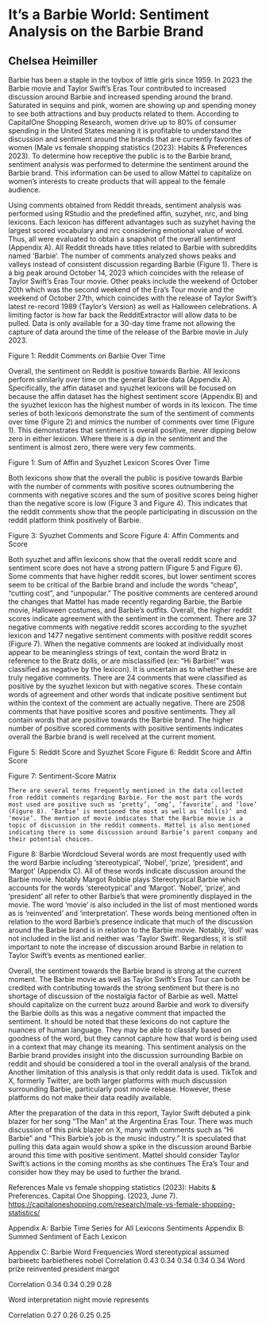 # It’s a Barbie World: Sentiment Analysis on the Barbie Brand
## Chelsea Heimiller

Barbie has been a staple in the toybox of little girls since 1959. In 2023 the Barbie movie and Taylor Swift’s Eras Tour contributed to increased discussion around Barbie and increased spending around the brand. Saturated in sequins and pink, women are showing up and spending money to see both attractions and buy products related to them. According to CapitalOne Shopping Research, women drive up to 80% of consumer spending in the United States meaning it is profitable to understand the discussion and sentiment around the brands that are currently favorites of women (Male vs female shopping statistics (2023): Habits & Preferences 2023). To determine how receptive the public is to the Barbie brand, sentiment analysis was performed to determine the sentiment around the Barbie brand. This information can be used to allow Mattel to capitalize on women’s interests to create products that will appeal to the female audience.

Using comments obtained from Reddit threads, sentiment analysis was performed using RStudio and the predefined affin, suzyhet, nrc, and bing lexicons. Each lexicon has different advantages such as suzyhet having the largest scored vocabulary and nrc considering emotional value of word. Thus, all were evaluated to obtain a snapshot of the overall sentiment (Appendix A). All Reddit threads have titles related to Barbie with subreddits named ‘Barbie’.  The number of comments analyzed shows peaks and valleys instead of consistent discussion regarding Barbie (Figure 1). There is a big peak around October 14, 2023 which coincides with the release of Taylor Swift’s Eras Tour movie. Other peaks include the weekend of October 20th which was the second weekend of the Era’s Tour movie and the weekend of October 27th, which coincides with the release of Taylor Swift’s latest re-record 1989 (Taylor’s Version) as well as Halloween celebrations. A limiting factor is how far back the RedditExtractor will allow data to be pulled. Data is only available for a 30-day time frame not allowing the capture of data around the time of the release of the Barbie movie in July 2023. 


Figure 1: Reddit Comments on Barbie Over Time

Overall, the sentiment on Reddit is positive towards Barbie. All lexicons perform similarly over time on the general Barbie data (Appendix A). Specifically, the affin dataset and syuzhet lexicons will be focused on because the affin dataset has the highest sentiment score (Appendix B) and the syuzhet lexicon has the highest number of words in its lexicon. The time series of both lexicons demonstrate the sum of the sentiment of comments over time (Figure 2) and mimics the number of comments over time (Figure 1). This demonstrates that sentiment is overall positive, never dipping below zero in either lexicon. Where there is a dip in the sentiment and the sentiment is almost zero, there were very few comments.


Figure 1: Sum of Affin and Syuzhet Lexicon Scores Over Time

Both lexicons show that the overall the public is positive towards Barbie with the number of comments with positive scores outnumbering the comments with negative scores and the sum of positive scores being higher than the negative score is low (Figure 3 and Figure 4). This indicates that the reddit comments show that the people participating in discussion on the reddit platform think positively of Barbie. 
  				 

Figure 3: Syuzhet Comments and Score			Figure 4: Affin Comments and Score

Both syuzhet and affin lexicons show that the overall reddit score and sentiment score does not have a strong pattern (Figure 5 and Figure 6). Some comments that have higher reddit scores, but lower sentiment scores seem to be critical of the Barbie brand and include the words “cheap”, “cutting cost”, and “unpopular.” The positive comments are centered around the changes that Mattel has made recently regarding Barbie, the Barbie movie, Halloween costumes, and Barbie’s outfits. Overall, the higher reddit scores indicate agreement with the sentiment in the comment. There are 37 negative comments with negative reddit scores according to the syuzhet lexicon and 1477 negative sentiment comments with positive reddit scores (Figure 7). When the negative comments are looked at individually most appear to be meaningless strings of text, contain the word Bratz in reference to the Bratz dolls, or are misclassified (ex: “Hi Barbie!” was classified as negative by the lexicon). It is uncertain as to whether these are truly negative comments. There are 24 comments that were classified as positive by the syuzhet lexicon but with negative scores. These contain words of agreement and other words that indicate positive sentiment but within the context of the comment are actually negative. There are 2508 comments that have positive scores and positive sentiments. They all contain words that are positive towards the Barbie brand. The higher number of positive scored comments with positive sentiments indicates overall the Barbie brand is well received at the current moment.
 
Figure 5: Reddit Score and Syuzhet Score		Figure 6: Reddit Score and Affin Score
 


Figure 7: Sentiment-Score Matrix

	There are several terms frequently mentioned in the data collected from reddit comments regarding Barbie. For the most part the words most used are positive such as ‘pretty’, ‘omg’, ‘favorite’, and ‘love’ (Figure 8). ‘Barbie’ is mentioned the most as well as ‘doll(s)’ and ‘movie’. The mention of movie indicates that the Barbie movie is a topic of discussion in the reddit comments. Mattel is also mentioned indicating there is some discussion around Barbie’s parent company and their potential choices.

Figure 8: Barbie Wordcloud
Several words are most frequently used with the word Barbie including ‘stereotypical’, ‘Nobel’, ‘prize’, ‘president’, and ‘Margot’ (Appendix C). All of these words indicate discussion around the Barbie movie. Notably Margot Robbie plays Stereotypical Barbie which accounts for the words ‘stereotypical’ and ‘Margot’. ‘Nobel’, ‘prize’, and ‘president’ all refer to other Barbie’s that were prominently displayed in the movie. The word ‘movie’ is also included in the list of most mentioned words as is ‘reinvented’ and ‘interpretation’. These words being mentioned often in relation to the word Barbie’s presence indicate that much of the discussion around the Barbie brand is in relation to the Barbie movie. Notably, ‘doll’ was not included in the list and neither was ‘Taylor Swift’. Regardless, it is still important to note the increase of discussion around Barbie in relation to Taylor Swift’s events as mentioned earlier.

Overall, the sentiment towards the Barbie brand is strong at the current moment. The Barbie movie as well as Taylor Swift’s Eras Tour can both be credited with contributing towards the strong sentiment but there is no shortage of discussion of the nostalgia factor of Barbie as well. Mattel should capitalize on the current buzz around Barbie and work to diversify the Barbie dolls as this was a negative comment that impacted the sentiment. It should be noted that these lexicons do not capture the nuances of human language. They may be able to classify based on goodness of the word, but they cannot capture how that word is being used in a context that may change its meaning. This sentiment analysis on the Barbie brand provides insight into the discussion surrounding Barbie on reddit and should be considered a tool in the overall analysis of the brand. Another limitation of this analysis is that only reddit data is used. TikTok and X, formerly Twitter, are both larger platforms with much discussion surrounding Barbie, particularly post movie release. However, these platforms do not make their data readily available. 

After the preparation of the data in this report, Taylor Swift debuted a pink blazer for her song “The Man” at the Argentina Eras Tour. There was much discussion of this pink blazer on X, many with comments such as “Hi Barbie” and “This Barbie’s job is the music industry.” It is speculated that pulling this data again would show a spike in the discussion around Barbie around this time with positive sentiment. Mattel should consider Taylor Swift’s actions in the coming months as she continues The Era’s Tour and consider how they may be used to further the brand.

References
Male vs female shopping statistics (2023): Habits & Preferences. Capital One Shopping. (2023, June 7). https://capitaloneshopping.com/research/male-vs-female-shopping-statistics/ 


Appendix A: Barbie Time Series for All Lexicons Sentiments
Appendix B: Summed Sentiment of Each Lexicon

Appendix C: Barbie Word Frequencies
Word
stereotypical
assumed
barbieetc
barbietheres
nobel
Correlation
0.43
0.34
0.34
0.34
0.34
Word 
prize
reinvented
president
margot


Correlation
0.34
0.34
0.29
0.28


Word 
interpretation
night
movie
represents


Correlation
0.27
0.26
0.25
0.25





